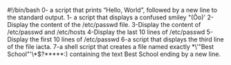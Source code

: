 #!/bin/bash
0- a script that prints “Hello, World”, followed by a new line to the standard output.
1- a script that displays a confused smiley "(Ôo)'
2-Display the content of the /etc/passwd file.
3-Display the content of /etc/passwd and /etc/hosts
4-Display the last 10 lines of /etc/passwd
5-Display the first 10 lines of /etc/passwd
6-a script that displays the third line of the file iacta.
7-a shell script that creates a file named exactly \*\\'"Best School"\'\\*$\?\*\*\*\*\*:) containing the text Best School ending by a new line.
